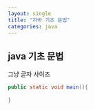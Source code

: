 ```yaml
---
layout: single
title: "자바 기초 문법"
categories: java
---
```


## java 기초 문법
그냥 글자 사이즈 

```java
public static void main(){
    
}

```